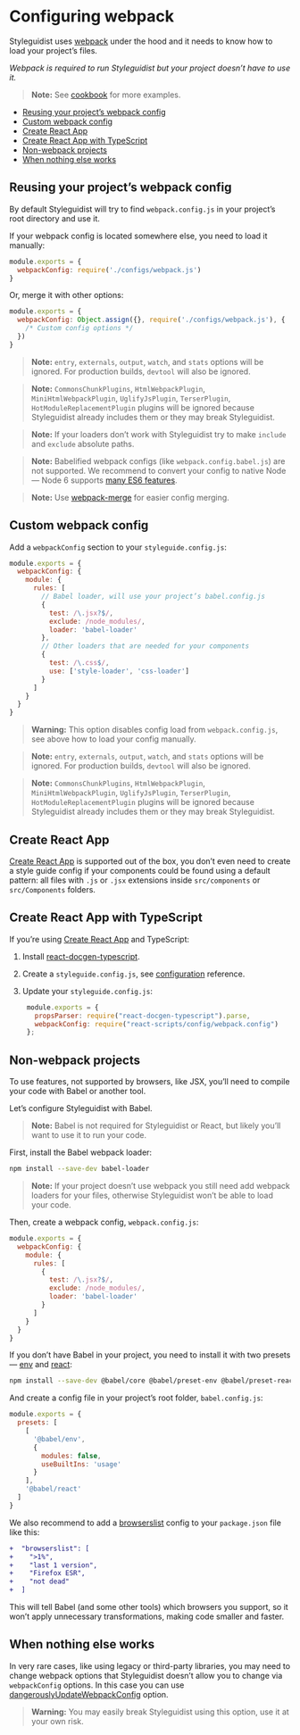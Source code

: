 # Configuring webpack

Styleguidist uses [webpack](https://webpack.js.org/) under the hood and it needs to know how to load your project’s files.

_Webpack is required to run Styleguidist but your project doesn’t have to use it._

> **Note:** See [cookbook](Cookbook.md) for more examples.

<!-- To update run: npx markdown-toc --maxdepth 2 -i docs/Webpack.md -->

<!-- toc -->

- [Reusing your project’s webpack config](#reusing-your-projects-webpack-config)
- [Custom webpack config](#custom-webpack-config)
- [Create React App](#create-react-app)
- [Create React App with TypeScript](#create-react-app-with-typescript)
- [Non-webpack projects](#non-webpack-projects)
- [When nothing else works](#when-nothing-else-works)

<!-- tocstop -->

## Reusing your project’s webpack config

By default Styleguidist will try to find `webpack.config.js` in your project’s root directory and use it.

If your webpack config is located somewhere else, you need to load it manually:

```javascript
module.exports = {
  webpackConfig: require('./configs/webpack.js')
}
```

Or, merge it with other options:

```javascript
module.exports = {
  webpackConfig: Object.assign({}, require('./configs/webpack.js'), {
    /* Custom config options */
  })
}
```

> **Note:** `entry`, `externals`, `output`, `watch`, and `stats` options will be ignored. For production builds, `devtool` will also be ignored.

> **Note:** `CommonsChunkPlugins`, `HtmlWebpackPlugin`, `MiniHtmlWebpackPlugin`, `UglifyJsPlugin`, `TerserPlugin`, `HotModuleReplacementPlugin` plugins will be ignored because Styleguidist already includes them or they may break Styleguidist.

> **Note:** If your loaders don’t work with Styleguidist try to make `include` and `exclude` absolute paths.

> **Note:** Babelified webpack configs (like `webpack.config.babel.js`) are not supported. We recommend to convert your config to native Node — Node 6 supports [many ES6 features](http://node.green/).

> **Note:** Use [webpack-merge](https://github.com/survivejs/webpack-merge) for easier config merging.

## Custom webpack config

Add a `webpackConfig` section to your `styleguide.config.js`:

```javascript
module.exports = {
  webpackConfig: {
    module: {
      rules: [
        // Babel loader, will use your project’s babel.config.js
        {
          test: /\.jsx?$/,
          exclude: /node_modules/,
          loader: 'babel-loader'
        },
        // Other loaders that are needed for your components
        {
          test: /\.css$/,
          use: ['style-loader', 'css-loader']
        }
      ]
    }
  }
}
```

> **Warning:** This option disables config load from `webpack.config.js`, see above how to load your config manually.

> **Note:** `entry`, `externals`, `output`, `watch`, and `stats` options will be ignored. For production builds, `devtool` will also be ignored.

> **Note:** `CommonsChunkPlugins`, `HtmlWebpackPlugin`, `MiniHtmlWebpackPlugin`, `UglifyJsPlugin`, `TerserPlugin`, `HotModuleReplacementPlugin` plugins will be ignored because Styleguidist already includes them or they may break Styleguidist.

## Create React App

[Create React App](https://github.com/facebook/create-react-app) is supported out of the box, you don’t even need to create a style guide config if your components could be found using a default pattern: all files with `.js` or `.jsx` extensions inside `src/components` or `src/Components` folders.

## Create React App with TypeScript

If you’re using [Create React App](https://github.com/facebook/create-react-app) and TypeScript:

1. Install [react-docgen-typescript](https://github.com/styleguidist/react-docgen-typescript).
2. Create a `styleguide.config.js`, see [configuration](Configuration.md) reference.
3. Update your `styleguide.config.js`:

   ```javascript
    module.exports = {
      propsParser: require("react-docgen-typescript").parse,
      webpackConfig: require("react-scripts/config/webpack.config")
    };
   ```

## Non-webpack projects

To use features, not supported by browsers, like JSX, you’ll need to compile your code with Babel or another tool.

Let’s configure Styleguidist with Babel.

> **Note:** Babel is not required for Styleguidist or React, but likely you’ll want to use it to run your code.

First, install the Babel webpack loader:

```bash
npm install --save-dev babel-loader
```

> **Note:** If your project doesn’t use webpack you still need add webpack loaders for your files, otherwise Styleguidist won’t be able to load your code.

Then, create a webpack config, `webpack.config.js`:

```js
module.exports = {
  webpackConfig: {
    module: {
      rules: [
        {
          test: /\.jsx?$/,
          exclude: /node_modules/,
          loader: 'babel-loader'
        }
      ]
    }
  }
}
```

If you don’t have Babel in your project, you need to install it with two presets — [env](https://babeljs.io/docs/en/babel-preset-env) and [react](https://babeljs.io/docs/en/babel-preset-react):

```bash
npm install --save-dev @babel/core @babel/preset-env @babel/preset-react
```

And create a config file in your project’s root folder, `babel.config.js`:

```js
module.exports = {
  presets: [
    [
      '@babel/env',
      {
        modules: false,
        useBuiltIns: 'usage'
      }
    ],
    '@babel/react'
  ]
}
```

We also recommend to add a [browserslist](https://github.com/browserslist/browserslist) config to your `package.json` file like this:

```diff
+  "browserslist": [
+    ">1%",
+    "last 1 version",
+    "Firefox ESR",
+    "not dead"
+  ]
```

This will tell Babel (and some other tools) which browsers you support, so it won’t apply unnecessary transformations, making code smaller and faster.

## When nothing else works

In very rare cases, like using legacy or third-party libraries, you may need to change webpack options that Styleguidist doesn’t allow you to change via `webpackConfig` options. In this case you can use [dangerouslyUpdateWebpackConfig](Configuration.md#dangerouslyupdatewebpackconfig) option.

> **Warning:** You may easily break Styleguidist using this option, use it at your own risk.
